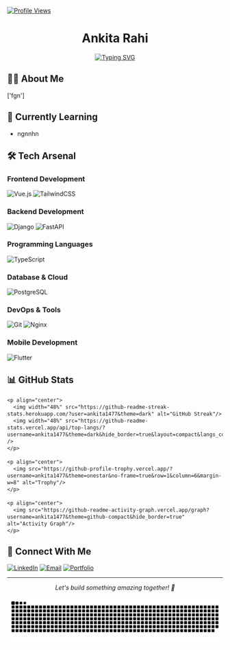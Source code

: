 [![Profile Views](https://visitcount.itsvg.in/api?id=Ankita_Rahi&label=Profile%20Views&color=1&icon=5&pretty=true)](https://visitcount.itsvg.in)

<h1 align="center">Ankita Rahi</h1>

<p align="center">
  <a href="https://git.io/typing-svg">
    <img src="https://readme-typing-svg.herokuapp.com?font=Fira+Code&weight=600&size=24&pause=1000&color=58A6FF&center=true&vCenter=true&width=500&lines=Full+Stack+Developer;Open+Source+Contributor;Tech+Enthusiast" alt="Typing SVG" />
  </a>
</p>

## 👨‍💻 About Me

['fgn']

## 🌱 Currently Learning

- ngnnhn

## 🛠️ Tech Arsenal

### Frontend Development
![Vue.js](https://img.shields.io/badge/-Vue%2Ejs-4FC08D?style=for-the-badge&logo=vuejs&logoColor=white)
![TailwindCSS](https://img.shields.io/badge/-TailwindCSS-38B2AC?style=for-the-badge&logo=tailwindcss&logoColor=white)

### Backend Development
![Django](https://img.shields.io/badge/-Django-092E20?style=for-the-badge&logo=django&logoColor=white)
![FastAPI](https://img.shields.io/badge/-FastAPI-009688?style=for-the-badge&logo=fastapi&logoColor=white)

### Programming Languages
![TypeScript](https://img.shields.io/badge/-TypeScript-3178C6?style=for-the-badge&logo=typescript&logoColor=white)

### Database & Cloud
![PostgreSQL](https://img.shields.io/badge/-PostgreSQL-336791?style=for-the-badge&logo=postgresql&logoColor=white)

### DevOps & Tools
![Git](https://img.shields.io/badge/-Git-F05032?style=for-the-badge&logo=git&logoColor=white)
![Nginx](https://img.shields.io/badge/-Nginx-009639?style=for-the-badge&logo=nginx&logoColor=white)

### Mobile Development
![Flutter](https://img.shields.io/badge/-Flutter-02569B?style=for-the-badge&logo=flutter&logoColor=white)


## 📊 GitHub Stats
    
    <p align="center">
      <img width="48%" src="https://github-readme-streak-stats.herokuapp.com/?user=ankita1477&theme=dark" alt="GitHub Streak"/>
      <img width="48%" src="https://github-readme-stats.vercel.app/api/top-langs/?username=ankita1477&theme=dark&hide_border=true&layout=compact&langs_count=6" />
    </p>
    
    <p align="center">
      <img src="https://github-profile-trophy.vercel.app/?username=ankita1477&theme=onestar&no-frame=true&row=1&column=6&margin-w=8" alt="Trophy"/>
    </p>
    
    <p align="center">
      <img src="https://github-readme-activity-graph.vercel.app/graph?username=ankita1477&theme=github-compact&hide_border=true" alt="Activity Graph"/>
    </p>

## 🤝 Connect With Me

[![LinkedIn](https://img.shields.io/badge/-LinkedIn-0A66C2?style=for-the-badge&logo=LinkedIn&logoColor=white)]() [![Email](https://img.shields.io/badge/-Email-D14836?style=for-the-badge&logo=Gmail&logoColor=white)](mailto:) [![Portfolio](https://img.shields.io/badge/-Portfolio-000000?style=for-the-badge&logo=About.me&logoColor=white)]()

---

<p align="center">
  <i>Let's build something amazing together! 🚀</i>
</p>

<p align="center">
  <img src="https://raw.githubusercontent.com/Platane/snk/output/github-contribution-grid-snake.svg" alt="Snake animation"/>
</p>
